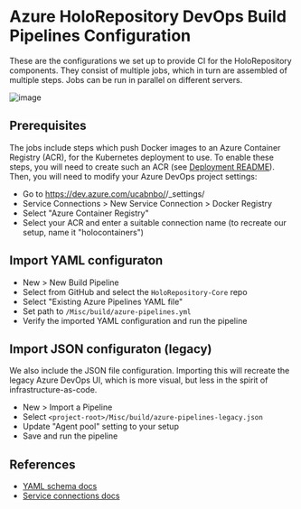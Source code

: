 # Azure HoloRepository DevOps Build Pipelines Configuration

These are the configurations we set up to provide CI for the HoloRepository components.
They consist of multiple jobs, which in turn are assembled of multiple steps. Jobs can
be run in parallel on different servers.

![image](https://user-images.githubusercontent.com/11090412/64019201-624e3880-cb26-11e9-9da3-20d249117d19.png)

## Prerequisites

The jobs include steps which push Docker images to an Azure Container Registry (ACR),
for the Kubernetes deployment to use. To enable these steps, you will need to create
such an ACR (see [Deployment
README](https://github.com/nbckr/HoloRepository-Core/blob/master/Misc/deployment/az_kubes_setup/README.md)).
Then, you will need to modify your Azure DevOps project settings: 

* Go to https://dev.azure.com/ucabnbo/<your-organisation>/_settings/ 
* Service Connections > New Service Connection > Docker Registry
* Select "Azure Container Registry"
* Select your ACR and enter a suitable connection name (to recreate our setup, name it "holocontainers")

## Import YAML configuraton

* New > New Build Pipeline
* Select from GitHub and select the `HoloRepository-Core` repo
* Select "Existing Azure Pipelines YAML file"
* Set path to `/Misc/build/azure-pipelines.yml`
* Verify the imported YAML configuration and run the pipeline

## Import JSON configuraton (legacy)

We also include the JSON file configuration. Importing this will recreate the legacy
Azure DevOps UI, which is more visual, but less in the spirit of infrastructure-as-code.

* New > Import a Pipeline
* Select `<project-root>/Misc/build/azure-pipelines-legacy.json`
* Update "Agent pool" setting to your setup
* Save and run the pipeline

## References

* [YAML schema docs](https://docs.microsoft.com/en-us/azure/devops/pipelines/yaml-schema)
* [Service connections
  docs](https://docs.microsoft.com/en-us/azure/devops/pipelines/library/service-endpoint)

